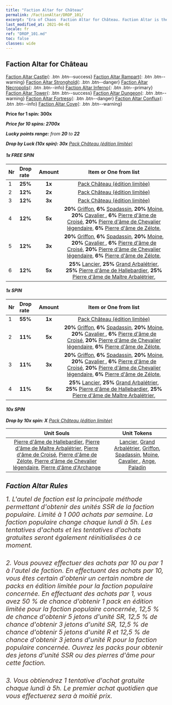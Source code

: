 ```yaml
---
title: "Faction Altar for Château"
permalink: /FactionAltar/DROP_101/
excerpt: "Era of Chaos  Faction Altar for Château. Faction Altar is the primary method for obtaining SSR units from the popular faction. Limited to 1,000 purchases each week. The popular faction changes at 05:00 every Monday. Purchase attempts and free purchase attempts will also reset then."
last_modified_at: 2021-04-01
locale: fr
ref: "DROP_101.md"
toc: false
classes: wide
---
```


##  Faction Altar for **Château**

  [Faction Altar Castle](/fr/FactionAltar/DROP_101/){: .btn .btn--success} [Faction Altar Rampart](/fr/FactionAltar/DROP_102/){: .btn .btn--warning} [Faction Altar Stronghold](/fr/FactionAltar/DROP_103/){: .btn .btn--danger} [Faction Altar Necropolis](/fr/FactionAltar/DROP_104/){: .btn .btn--info} [Faction Altar Inferno](/fr/FactionAltar/DROP_105/){: .btn .btn--primary} [Faction Altar Tower](/fr/FactionAltar/DROP_106/){: .btn .btn--success} [Faction Altar Dungeon](/fr/FactionAltar/DROP_107/){: .btn .btn--warning} [Faction Altar Fortress](/fr/FactionAltar/DROP_108/){: .btn .btn--danger} [Faction Altar Conflux](/fr/FactionAltar/DROP_109/){: .btn .btn--info} [Faction Altar Cove](/fr/FactionAltar/DROP_112/){: .btn .btn--warning} 

  **Price for 1 spin: 300x** <i class="fas fa-gem"/>

  **Price for 10 spins: 2700x** <i class="fas fa-gem"/>

  **Lucky points range:** from **20** to **22**

  **Drop by Luck (10x spin): 30x** [Pack Château (édition limitée)](/fr/Items/con_2100/)

####  1x FREE SPIN 

  |    Nr    |  Drop rate  |  Amount   |   Item or One from list  |
  |:---------|:------------|:---------:|:------------------------:|
  | 1 | **25%** | **1x** | [Pack Château (édition limitée)](/fr/Items/con_2100/) |
  | 2 | **12%** | **2x** | [Pack Château (édition limitée)](/fr/Items/con_2100/) |
  | 3 | **12%** | **3x** | [Pack Château (édition limitée)](/fr/Items/con_2100/) |
  | 4 | **12%** | **5x** |  **20%** [Griffon](/fr/Items/unt_192/),  **6%** [Spadassin](/fr/Items/unt_193/),  **20%** [Moine](/fr/Items/unt_194/),  **20%** [Cavalier ](/fr/Items/unt_195/),  **6%** [Pierre d'âme de Croisé](/fr/Items/unt_285/),  **20%** [Pierre d'âme de Chevalier légendaire](/fr/Items/unt_287/),  **6%** [Pierre d'âme de Zélote](/fr/Items/unt_286/),  |
  | 5 | **12%** | **3x** |  **20%** [Griffon](/fr/Items/unt_192/),  **6%** [Spadassin](/fr/Items/unt_193/),  **20%** [Moine](/fr/Items/unt_194/),  **20%** [Cavalier ](/fr/Items/unt_195/),  **6%** [Pierre d'âme de Croisé](/fr/Items/unt_285/),  **20%** [Pierre d'âme de Chevalier légendaire](/fr/Items/unt_287/),  **6%** [Pierre d'âme de Zélote](/fr/Items/unt_286/),  |
  | 6 | **12%** | **5x** |  **25%** [Lancier](/fr/Items/unt_190/),  **25%** [Grand Arbalétrier](/fr/Items/unt_191/),  **25%** [Pierre d'âme de Hallebardier](/fr/Items/unt_282/),  **25%** [Pierre d'âme de Maître Arbalétrier](/fr/Items/unt_283/),  |


####  1x SPIN 

  |    Nr    |  Drop rate  |  Amount   |   Item or One from list  |
  |:---------|:------------|:---------:|:------------------------:|
  | 1 | **55%** | **1x** | [Pack Château (édition limitée)](/fr/Items/con_2100/) |
  | 2 | **11%** | **5x** |  **20%** [Griffon](/fr/Items/unt_192/),  **6%** [Spadassin](/fr/Items/unt_193/),  **20%** [Moine](/fr/Items/unt_194/),  **20%** [Cavalier ](/fr/Items/unt_195/),  **6%** [Pierre d'âme de Croisé](/fr/Items/unt_285/),  **20%** [Pierre d'âme de Chevalier légendaire](/fr/Items/unt_287/),  **6%** [Pierre d'âme de Zélote](/fr/Items/unt_286/),  |
  | 3 | **11%** | **3x** |  **20%** [Griffon](/fr/Items/unt_192/),  **6%** [Spadassin](/fr/Items/unt_193/),  **20%** [Moine](/fr/Items/unt_194/),  **20%** [Cavalier ](/fr/Items/unt_195/),  **6%** [Pierre d'âme de Croisé](/fr/Items/unt_285/),  **20%** [Pierre d'âme de Chevalier légendaire](/fr/Items/unt_287/),  **6%** [Pierre d'âme de Zélote](/fr/Items/unt_286/),  |
  | 4 | **11%** | **5x** |  **25%** [Lancier](/fr/Items/unt_190/),  **25%** [Grand Arbalétrier](/fr/Items/unt_191/),  **25%** [Pierre d'âme de Hallebardier](/fr/Items/unt_282/),  **25%** [Pierre d'âme de Maître Arbalétrier](/fr/Items/unt_283/),  |


####  10x SPIN 

  **Drop by 10x spin: X** [Pack Château (édition limitée)](/fr/Items/con_2100/)

  |    Unit Souls    |  Unit Tokens  |
  |:----------------:|:-------------:|
  | [Pierre d'âme de Hallebardier](/fr/Items/unt_282/), [Pierre d'âme de Maître Arbalétrier](/fr/Items/unt_283/), [Pierre d'âme de Croisé](/fr/Items/unt_285/), [Pierre d'âme de Zélote](/fr/Items/unt_286/), [Pierre d'âme de Chevalier légendaire](/fr/Items/unt_287/), [Pierre d'âme d'Archange](/fr/Items/unt_288/) | [Lancier](/fr/Items/unt_190/), [Grand Arbalétrier](/fr/Items/unt_191/), [Griffon](/fr/Items/unt_192/), [Spadassin](/fr/Items/unt_193/), [Moine](/fr/Items/unt_194/), [Cavalier ](/fr/Items/unt_195/), [Ange](/fr/Items/unt_196/), [Paladin](/fr/Items/unt_197/) |



## Faction Altar Rules

  <span style="color: #3c2a1e;font-size:20px">1. L'autel de faction est la principale méthode permettant d'obtenir des unités SSR de la faction populaire. Limité à 1 000 achats par semaine. La faction populaire change chaque lundi à 5h. Les tentatives d'achats et les tentatives d'achats gratuites seront également réinitialisées à ce moment. </span><br/>

<br/>  <span style="color: #3c2a1e;font-size:20px">2. Vous pouvez effectuer des achats par 10 ou par 1 à l'autel de faction. En effectuant des achats par 10, vous êtes certain d'obtenir un certain nombre de packs en édition limitée pour la faction populaire concernée. En effectuant des achats par 1, vous avez 50 % de chance d'obtenir 1 pack en édition limitée pour la faction populaire concernée, 12,5 % de chance d'obtenir 5 jetons d'unité SR, 12,5 % de chance d'obtenir 3 jetons d'unité SR, 12,5 % de chance d'obtenir 5 jetons d'unité R et 12,5 % de chance d'obtenir 3 jetons d'unité R pour la faction populaire concernée. Ouvrez les packs pour obtenir des jetons d'unité SSR ou des pierres d'âme pour cette faction.</span><br/>

<br/>  <span style="color: #3c2a1e;font-size:20px">3. Vous obtiendrez 1 tentative d'achat gratuite chaque lundi à 5h. Le premier achat quotidien que vous effectuerez sera à moitié prix.</span><br/>

<br/>